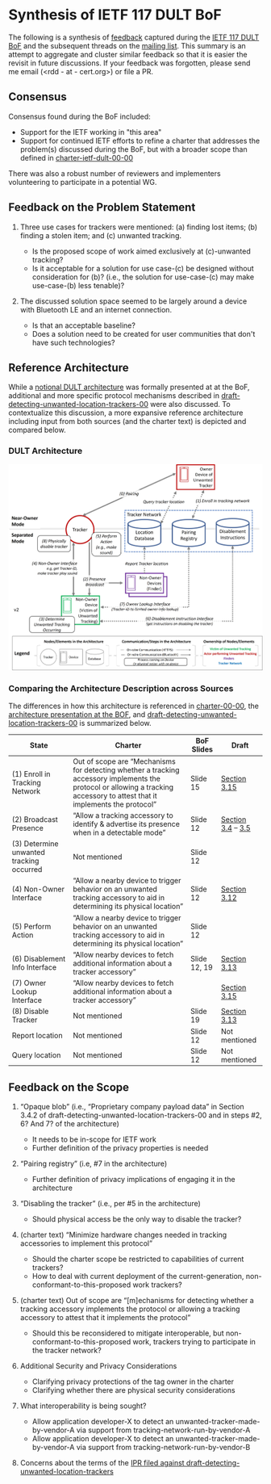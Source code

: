 # Synthesis of IETF 117 DULT BoF

The following is a synthesis of [feedback](https://notes.ietf.org/notes-ietf-117-dult) captured during the [IETF 117 DULT BoF](https://datatracker.ietf.org/meeting/117/session/dult) and the subsequent threads on the [mailing list](https://mailarchive.ietf.org/arch/browse/unwanted-trackers/).  This summary is an attempt to aggregate and cluster similar feedback so that it is easier the revisit in future discussions.  If your feedback was forgotten, please send me email (<rdd - at - cert.org>) or file a PR.

## Consensus

Consensus found during the BoF included:

* Support for the IETF working in "this area"
* Support for continued IETF efforts to refine a charter that addresses the problem(s) discussed during the BoF, but with a broader scope than defined in [charter-ietf-dult-00-00](https://datatracker.ietf.org/doc/charter-ietf-dult/)

There was also a robust number of reviewers and implementers volunteering to participate in a potential WG.

## Feedback on the Problem Statement

1. Three use cases for trackers were mentioned: (a) finding lost items; (b) finding a stolen item; and (c) unwanted tracking.  
   - Is the proposed scope of work aimed exclusively at (c)-unwanted tracking?
   - Is it acceptable for a solution for use case-(c) be designed without consideration for (b)?  (i.e., the solution for use-case-(c) may make use-case-(b) less tenable)?

2. The discussed solution space seemed to be largely around a device with Bluetooth LE and an internet connection.
   - Is that an acceptable baseline?
   - Does a solution need to be created for user communities that don't have such technologies?

## Reference Architecture

While a [notional DULT architecture](https://datatracker.ietf.org/meeting/117/materials/slides-117-dult-detecting-unwanted-location-trackers-rev-e-00) was formally presented at at the BoF, additional and more specific protocol mechanisms described in [draft-detecting-unwanted-location-trackers-00](https://datatracker.ietf.org/doc/html/draft-detecting-unwanted-location-trackers-00) were also discussed.  To contextualize this discussion, a more expansive reference architecture including input from both sources (and the charter text) is depicted and compared below.

### DULT Architecture
![](https://github.com/rdanyliw/ietf-dult/blob/b3cd784970ced33c9c7de1870bd2de5824df2672/dult-architecture.jpg)

### Comparing the Architecture Description across Sources
The differences in how this architecture is referenced in [charter-00-00](https://datatracker.ietf.org/doc/charter-ietf-dult/), the [architecture presentation at the BOF](https://datatracker.ietf.org/meeting/117/materials/slides-117-dult-detecting-unwanted-location-trackers-rev-e-00), and [draft-detecting-unwanted-location-trackers-00](https://datatracker.ietf.org/doc/html/draft-detecting-unwanted-location-trackers-00) is summarized below.

| State                                    | Charter                                                                                                                                                                                  | BoF Slides   | Draft             |
|------------------------------------------|------------------------------------------------------------------------------------------------------------------------------------------------------------------------------------------|--------------|-------------------|
| (1) Enroll in Tracking Network           |     Out of scope are   “Mechanisms for detecting whether a tracking accessory implements the   protocol or allowing a tracking accessory to attest that it implements the   protocol”    | Slide 15     | [Section 3.15](https://datatracker.ietf.org/doc/html/draft-detecting-unwanted-location-trackers-00#section-3.15)      |
| (2) Broadcast Presence                   | “Allow a tracking accessory to identify & advertise its presence when in a detectable mode”                                                                                              | Slide 12     | [Section 3.4](https://datatracker.ietf.org/doc/html/draft-detecting-unwanted-location-trackers-00#section-3.4) – [3.5](https://datatracker.ietf.org/doc/html/draft-detecting-unwanted-location-trackers-00#section-3.5) |
| (3) Determine unwanted tracking occurred | Not mentioned                                                                                                                                                                            | Slide 12     |                   |
| (4) Non-Owner Interface                  | “Allow a nearby device to trigger behavior on an unwanted tracking accessory to aid in determining its physical location”                                                                | Slide 12     | [Section 3.12](https://datatracker.ietf.org/doc/html/draft-detecting-unwanted-location-trackers-00#section-3.12)      |
| (5) Perform Action                       | “Allow a nearby device to trigger behavior on an unwanted tracking accessory to aid in determining its physical location”                                                                | Slide 12     |                   |
| (6) Disablement Info Interface           | “Allow nearby devices to fetch additional information about a tracker accessory”                                                                                                         | Slide 12, 19 | [Section 3.13](https://datatracker.ietf.org/doc/html/draft-detecting-unwanted-location-trackers-00#section-3.13)      |
| (7) Owner Lookup Interface               | “Allow nearby devices to fetch additional information about a tracker accessory”                                                                                                         |              | [Section 3.15](https://datatracker.ietf.org/doc/html/draft-detecting-unwanted-location-trackers-00#section-3.15)      |
| (8) Disable Tracker                      | Not mentioned                                                                                                                                                                            | Slide 19     | [Section 3.13](https://datatracker.ietf.org/doc/html/draft-detecting-unwanted-location-trackers-00#section-3.13)      |
| Report location                          | Not mentioned                                                                                                                                                                            | Slide 12     | Not mentioned     |
| Query location                           | Not mentioned                                                                                                                                                                            | Slide 12     | Not mentioned     |                                                                                                                                                                                   |            |              |

## Feedback on the Scope

1. “Opaque blob” (i.e., “Proprietary company payload data” in Section 3.4.2 of draft-detecting-unwanted-location-trackers-00 and in steps #2, 6? And 7? of the architecture)
   - It needs to be in-scope for IETF work
   - Further definition of the privacy properties is needed

2. “Pairing registry” (i.e, #7 in the architecture)

   - Further definition of privacy implications of engaging it in the architecture

3. “Disabling the tracker” (i.e., per #5 in the architecture)

   - Should physical access be the only way to disable the tracker?

4. (charter text) “Minimize hardware changes needed in tracking accessories to implement this protocol”

   - Should the charter scope be restricted to capabilities of current trackers?
   - How to deal with current deployment of the current-generation, non-conformant-to-this-proposed work trackers? 

5. (charter text) Out of scope are “[m]echanisms for detecting whether a tracking accessory implements the protocol or allowing a tracking accessory to attest that it implements the protocol”

   - Should this be reconsidered to mitigate interoperable, but non-conformant-to-this-proposed work, trackers trying to participate in the tracker network?

6. Additional Security and Privacy Considerations

   - Clarifying privacy protections of the tag owner in the charter
   - Clarifying whether there are physical security considerations

7. What interoperability is being sought?

   - Allow application developer-X to detect an unwanted-tracker-made-by-vendor-A via support from tracking-network-run-by-vendor-A
   - Allow application developer-X to detect an unwanted-tracker-made-by-vendor-A via support from tracking-network-run-by-vendor-B 

8. Concerns about the terms of the [IPR filed against draft-detecting-unwanted-location-trackers](https://datatracker.ietf.org/ipr/search/?submit=draft&id=draft-detecting-unwanted-location-trackers)
